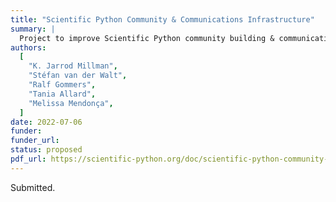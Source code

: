 ```yaml
---
title: "Scientific Python Community & Communications Infrastructure"
summary: |
  Project to improve Scientific Python community building & communication infrastructure.
authors:
  [
    "K. Jarrod Millman",
    "Stéfan van der Walt",
    "Ralf Gommers",
    "Tania Allard",
    "Melissa Mendonça",
  ]
date: 2022-07-06
funder:
funder_url:
status: proposed
pdf_url: https://scientific-python.org/doc/scientific-python-community-and-communications-infrastructure-2022.pdf
---
```


Submitted.
